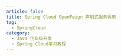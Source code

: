 ```yaml
---
article: false
title: Spring Cloud OpenFeign 声明式服务调用
tag:
  - SpringCloud
category:
  - Java 企业级开发
  - Spring Cloud学习教程
---
```


